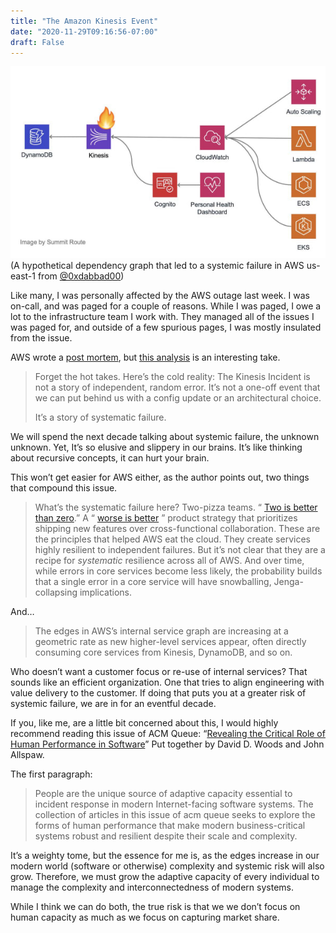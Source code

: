 ```yaml
---
title: "The Amazon Kinesis Event"
date: "2020-11-29T09:16:56-07:00"
draft: False
---
```


![A hypothetical dependency graph that led to a systemic failure in AWS us-east-1](index/Photo%20Nov%2029,%202020%20at%2032239%20PM.jpg)
(A hypothetical dependency graph that led to a systemic failure in AWS us-east-1 from [@0xdabbad00](https://twitter.com/0xdabbad00/status/1332680835472867328?s=21))

Like many, I was personally affected by the AWS outage last week. I was on-call, and was paged for a couple of reasons. While I was paged, I owe a lot to the infrastructure team I work with. They managed all of the issues I was paged for, and outside of a few spurious pages, I was mostly insulated from the issue.

AWS wrote a [post mortem](https://aws.amazon.com/message/11201/), but [this analysis](https://cloudirregular.substack.com/p/the-cold-reality-of-the-kinesis-incident) is an interesting take.

> Forget the hot takes. Here’s the cold reality: The Kinesis Incident is not a story of independent, random error. It’s not a one-off event that we can put behind us with a config update or an architectural choice.  
>   
> It’s a story of systematic failure.  

We will spend the next decade talking about systemic failure, the unknown unknown. Yet, It’s so elusive and slippery in our brains. It’s like thinking about recursive concepts, it can hurt your brain.

This won’t get easier for AWS either, as the author points out, two things that compound this issue.

> What’s the systematic failure here? Two-pizza teams. “ [Two is better than zero](https://chiefmartec.com/2019/07/want-innovate-like-amazon-heres-formula/).” A “ [worse is better](https://en.wikipedia.org/wiki/Worse_is_better) ” product strategy that prioritizes shipping new features over cross-functional collaboration. These are the principles that helped AWS eat the cloud. They create services highly resilient to independent failures. But it’s not clear that they are a recipe for _systematic_ resilience across all of AWS. And over time, while errors in core services become less likely, the probability builds that a single error in a core service will have snowballing, Jenga-collapsing implications.  

And…

> The edges in AWS’s internal service graph are increasing at a geometric rate as new higher-level services appear, often directly consuming core services from Kinesis, DynamoDB, and so on.  

Who doesn’t want a customer focus  or re-use of internal services? That sounds like an efficient organization. One that tries to align engineering with value delivery to the customer. If doing that puts you at a greater risk of systemic failure, we are in for an eventful decade.

If you, like me, are a little bit concerned about this, I would highly recommend reading this issue of ACM Queue: “[Revealing the Critical Role of Human Performance in Software](https://queue.acm.org/detail.cfm?id=3380776)” Put together by David D. Woods and John Allspaw.

The first paragraph:

> People are the unique source of adaptive capacity essential to incident response in modern Internet-facing software systems. The collection of articles in this issue of acm queue seeks to explore the forms of human performance that make modern business-critical systems robust and resilient despite their scale and complexity.  

It’s a weighty tome, but the essence for me is, as the edges increase in our modern world (software or otherwise) complexity and systemic risk will also grow. Therefore, we must grow the adaptive capacity of every individual to manage the complexity and interconnectedness of modern systems.

While I think we can do both, the true risk is that we we don’t focus on human capacity as much as we focus on capturing market share.













